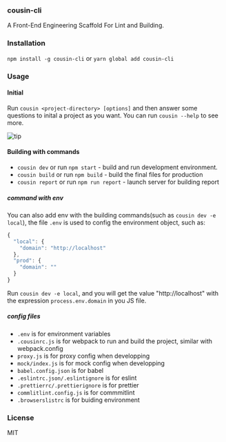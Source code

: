 ### cousin-cli

A Front-End Engineering Scaffold For Lint and Building.

### Installation

`npm install -g cousin-cli` or `yarn global add cousin-cli`

### Usage

#### Initial 

Run `cousin <project-directory> [options]` and then answer some questions to inital a  project as you want.
You can run `cousin --help` to see more.

![tip](http://blog.woritd.com/cousin-cli/init.gif)

#### Building with commands

* `cousin dev` or run `npm start` - build and run development environment.
* `cousin build` or run `npm build` - build the final files for production
* `cousin report` or run `npm run report` - launch server for building report 

##### command with env

You can also add env with the building commands(such as `cousin dev -e local`), the file `.env` is used to config the environment object, such as:

```javascript
{
  "local": {
    "domain": "http://localhost"
  },
  "prod": {
    "domain": ""
  }
}
```

Run `cousin dev -e local`, and you will get the value "http://localhost" with the expression `process.env.domain` in you JS file.

##### config files

* `.env` is for environment variables
* `.cousinrc.js` is for webpack to run and build the project, similar with webpack.config
* `proxy.js` is for proxy config when developping
* `mock/index.js` is for mock config when developping
* `babel.config.json` is for babel
* `.eslintrc.json/.eslintignore` is for eslint
* `.prettierrc/.prettierignore` is for prettier
* `commlitlint.config.js` is for commmitlint
* `.browserslistrc` is for buiding environment 



### License

MIT
